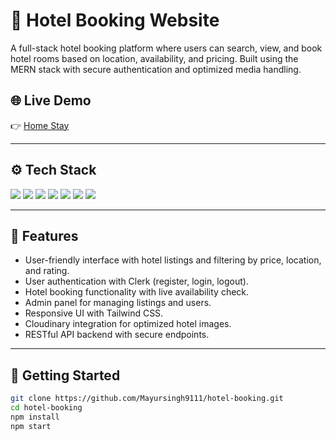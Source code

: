 # 🏨 Hotel Booking Website

A full-stack hotel booking platform where users can search, view, and book hotel rooms based on location, availability, and pricing. Built using the MERN stack with secure authentication and optimized media handling.

## 🌐 Live Demo
👉 [Home Stay](https://home-stay-112001.netlify.app/)

---

## ⚙️ Tech Stack

<p>
  <img src="https://img.shields.io/badge/React.js-20232A?style=for-the-badge&logo=react&logoColor=61DAFB"/>
  <img src="https://img.shields.io/badge/Node.js-339933?style=for-the-badge&logo=nodedotjs&logoColor=white"/>
  <img src="https://img.shields.io/badge/Express.js-000000?style=for-the-badge&logo=express&logoColor=white"/>
  <img src="https://img.shields.io/badge/MongoDB-4DB33D?style=for-the-badge&logo=mongodb&logoColor=white"/>
  <img src="https://img.shields.io/badge/Clerk-3D3D3D?style=for-the-badge&logoColor=white"/>
  <img src="https://img.shields.io/badge/Cloudinary-3448C5?style=for-the-badge&logo=cloudinary&logoColor=white"/>
  <img src="https://img.shields.io/badge/TailwindCSS-06B6D4?style=for-the-badge&logo=tailwindcss&logoColor=white"/>
</p>

---

## 🔑 Features

- User-friendly interface with hotel listings and filtering by price, location, and rating.
- User authentication with Clerk (register, login, logout).
- Hotel booking functionality with live availability check.
- Admin panel for managing listings and users.
- Responsive UI with Tailwind CSS.
- Cloudinary integration for optimized hotel images.
- RESTful API backend with secure endpoints.

---

## 🚀 Getting Started

```bash
git clone https://github.com/Mayursingh9111/hotel-booking.git
cd hotel-booking
npm install
npm start
